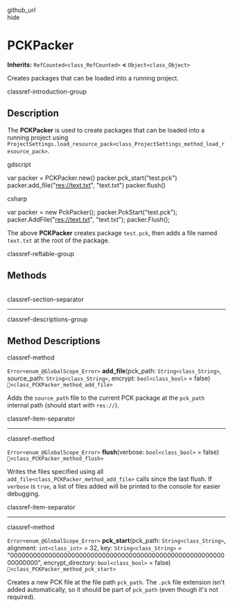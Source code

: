 github\_url  
hide

# PCKPacker

**Inherits:** `RefCounted<class_RefCounted>` **&lt;**
`Object<class_Object>`

Creates packages that can be loaded into a running project.

classref-introduction-group

## Description

The **PCKPacker** is used to create packages that can be loaded into a
running project using
`ProjectSettings.load_resource_pack<class_ProjectSettings_method_load_resource_pack>`.

gdscript

var packer = PCKPacker.new() packer.pck\_start("test.pck")
packer.add\_file("<res://text.txt>", "text.txt") packer.flush()

csharp

var packer = new PckPacker(); packer.PckStart("test.pck");
packer.AddFile("<res://text.txt>", "text.txt"); packer.Flush();

The above **PCKPacker** creates package `test.pck`, then adds a file
named `text.txt` at the root of the package.

classref-reftable-group

## Methods

<table>
<tbody>
<tr>
</tr>
<tr>
</tr>
<tr>
</tr>
</tbody>
</table>

classref-section-separator

------------------------------------------------------------------------

classref-descriptions-group

## Method Descriptions

classref-method

`Error<enum_@GlobalScope_Error>` **add\_file**(pck\_path:
`String<class_String>`, source\_path: `String<class_String>`, encrypt:
`bool<class_bool>` = false) `🔗<class_PCKPacker_method_add_file>`

Adds the `source_path` file to the current PCK package at the `pck_path`
internal path (should start with `res://`).

classref-item-separator

------------------------------------------------------------------------

classref-method

`Error<enum_@GlobalScope_Error>` **flush**(verbose: `bool<class_bool>` =
false) `🔗<class_PCKPacker_method_flush>`

Writes the files specified using all
`add_file<class_PCKPacker_method_add_file>` calls since the last flush.
If `verbose` is `true`, a list of files added will be printed to the
console for easier debugging.

classref-item-separator

------------------------------------------------------------------------

classref-method

`Error<enum_@GlobalScope_Error>` **pck\_start**(pck\_path:
`String<class_String>`, alignment: `int<class_int>` = 32, key:
`String<class_String>` =
"0000000000000000000000000000000000000000000000000000000000000000",
encrypt\_directory: `bool<class_bool>` = false)
`🔗<class_PCKPacker_method_pck_start>`

Creates a new PCK file at the file path `pck_path`. The `.pck` file
extension isn't added automatically, so it should be part of `pck_path`
(even though it's not required).
